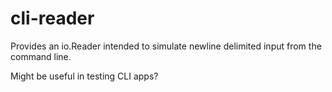 # cli-reader

Provides an io.Reader intended to simulate newline delimited input from the command line.

Might be useful in testing CLI apps?